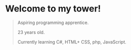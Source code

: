 # Welcome to my tower!
> Aspiring programming apprentice. 
> 
> 23 years old.
> 
> Currently learning C#, HTML+ CSS, php, JavaScript. 
